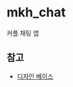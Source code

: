 # mkh_chat

커플 채팅 앱

## 참고

- [디자인 베이스](https://www.figma.com/community/file/980835105690634391/chateo-ui-kit-messenger-app?searchSessionId=lyxyboah-bwzb89z92kj)

